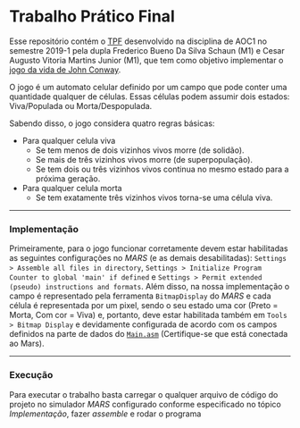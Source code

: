 [//]: # (usei o plugin `markdown-pdf` do atom para gerar o `.pdf`)
[//]: # (para instalar é só usar `apm install markdown-pdf`)

# Trabalho Prático Final
Esse repositório contém o [TPF][1] desenvolvido na disciplina de AOC1 no
semestre 2019-1 pela dupla Frederico Bueno Da Silva Schaun (M1) e Cesar Augusto
Vitoria Martins Junior (M1), que tem como objetivo implementar o [jogo da vida
de John Conway][2].

O jogo é um automato celular definido por um campo que pode conter uma
quantidade qualquer de células. Essas células podem assumir dois estados:
Viva/Populada ou Morta/Despopulada.

Sabendo disso, o jogo considera quatro regras básicas:
- Para qualquer celula viva
  - Se tem menos de dois vizinhos vivos morre (de solidão).
  - Se mais de três vizinhos vivos morre (de superpopulação).
  - Se tem dois ou três vizinhos vivos continua no mesmo estado para a próxima
  geração.
- Para qualquer celula morta
  - Se tem exatamente três vizinhos vivos torna-se uma célula viva.

[1]: resource/TrabalhoPratico_Final_2019-1.pdf
[2]: https://pt.wikipedia.org/wiki/Jogo_da_vida
---

### Implementação
Primeiramente, para o jogo funcionar corretamente devem estar habilitadas as
seguintes configurações no *MARS* (e as demais desabilitadas): `Settings >
Assemble all files in directory`, `Settings > Initialize Program Counter to
global 'main' if defined` e  `Settings > Permit extended (pseudo) instructions
and formats`.
Além disso, na nossa implementação o campo é representado pela ferramenta
`BitmapDisplay` do *MARS* e cada célula é representada por um pixel, sendo o
seu estado uma cor (Preto = Morta, Com cor = Viva) e, portanto, deve estar
habilitada também em `Tools > Bitmap Display` e devidamente configurada de
acordo com os campos definidos na parte de dados do [`Main.asm`][]
(Certifique-se que está conectada ao Mars).

[`Main.asm`]: src/Main.asm
---

### Execução
Para executar o trabalho basta carregar o qualquer arquivo de código do projeto
no simulador *MARS* configurado conforme especificado no tópico *Implementação*,
fazer *assemble* e rodar o programa
